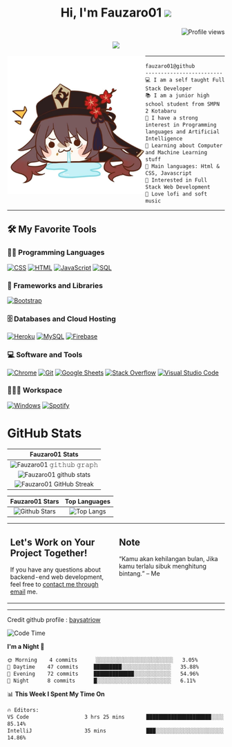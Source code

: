 <h1 align="center">
Hi, I'm Fauzaro01
  <img src="https://media.giphy.com/media/hvRJCLFzcasrR4ia7z/giphy.gif" width="30"></h1>
  <img src="https://gpvc.arturio.dev/fauzaro01" alt="Profile views" align='right'/> <a href="https://github.com/fauzaro01/fauzaro01/"> 
  </a> 
<br/>

<p align="center">
  <a href="https://github.com/DenverCoder1/readme-typing-svg"><img src="https://readme-typing-svg.herokuapp.com?lines=Zets;Full+Stack+Web+Developer;Student;Gamer;Always%20learning%20new%20things&center=true&width=380&height=45"></a>
</p>

<img align="left" src="/assets/icon.png" alt="Zeen" width="320" height="320" />
<hr>

```
fauzaro01@github
-------------------------
💻 I am a self taught Full Stack Developer
📚 I am a junior high school student from SMPN 2 Kotabaru
📝 I have a strong interest in Programming languages and Artificial Intelligence
🌱 Learning about Computer and Machine Learning stuff
🌟 Main languages: Html & CSS, Javascript
🚩 Interested in Full Stack Web Development
🎵 Love lofi and soft music
```

<hr>

## 🛠️ My Favorite Tools

### 👨‍💻 Programming Languages

<p>
    <a href="https://github.com/search?q=user%3ADenverCoder1+is%3Arepo+language%3Acss"><img alt="CSS" src="https://img.shields.io/badge/CSS%20-%231572B6.svg?logo=css3&logoColor=white"></a>
    <a href="https://github.com/search?q=user%3ADenverCoder1+is%3Arepo+language%3Ahtml"><img alt="HTML" src="https://img.shields.io/badge/HTML%20-%23E34F26.svg?logo=html5&logoColor=white"></a>
    <a href="https://github.com/search?q=user%3ADenverCoder1+is%3Arepo+language%3Ajavascript"><img alt="JavaScript" src="https://img.shields.io/badge/JavaScript%20-%23F7DF1E.svg?logo=javascript&logoColor=black"></a>
    <!-- <a href="https://github.com/search?q=user%3ADenverCoder1+is%3Arepo+language%3Apython"><img alt="Python" src="https://img.shields.io/badge/Python%20-%2314354C.svg?logo=python&logoColor=white"></a> -->
    <a href="https://github.com/search?q=user%3ADenverCoder1+is%3Arepo+language%3Asql"><img alt="SQL" src="https://img.shields.io/badge/SQL%20-%23025E8C.svg?logo=amazon-dynamodb&logoColor=white"></a>

### 🧰 Frameworks and Libraries

<p>
    <!-- <a href="#"><img alt="TensorFlow" src="https://img.shields.io/badge/TensorFlow%20-%23FF6F00.svg?logo=TensorFlow&logoColor=white"></a> -->
    <a href="#"><img alt="Bootstrap" src="https://img.shields.io/badge/Bootstrap-563D7C?style=for-the-badge&logo=bootstrap&logoColor=white"></a>

</p>

### 🗄️ Databases and Cloud Hosting

<p>
    <!-- <a href="#"><img alt="GitHub Pages" src="https://img.shields.io/badge/GitHub%20Pages-%23327FC7.svg?logo=github&logoColor=white"></a> -->
    <a href="#"><img alt="Heroku" src="https://img.shields.io/badge/Heroku%20-%23430098.svg?logo=heroku&logoColor=white"></a>
    <a href="#"><img alt="MySQL" src="https://img.shields.io/badge/MySQL-00000F?style=for-the-badge&logo=mysql&logoColor=white"></a>
    <a href="#"><img alt="Firebase" src ="https://img.shields.io/badge/Firebase-%23316192.svg?logo=firebase&logoColor=white"></a>
</p>

### 💻 Software and Tools

<p>
    <a href="#"><img alt="Chrome" src="https://img.shields.io/badge/Chrome-3DDC84?logo=google-chrome&logoColor=white"></a>
    <a href="#"><img alt="Git" src="https://img.shields.io/badge/Git%20-%23F05033.svg?logo=git&logoColor=white"></a>
    <a href="#"><img alt="Google Sheets" src="https://img.shields.io/badge/Google%20Sheets%20-%2334A853.svg?logo=google%20sheets&logoColor=white"></a>
    <a href="#"><img alt="Stack Overflow" src="https://img.shields.io/badge/-Stack%20Overflow-FE7A16?logo=stack-overflow&logoColor=white"></a>
    <a href="#"><img alt="Visual Studio Code" src="https://img.shields.io/badge/Visual%20Studio%20Code-0078d7.svg?logo=visual-studio-code&logoColor=white"></a>
</p>

### 👨🏽‍💻 Workspace

<p>
    <a href="#"><img alt="Windows" src="https://img.shields.io/badge/Windows-10-999999?style=for-the-badge&logo=windows&logoColor=white"></a>
    <a href="#"><img alt="Spotify" src="https://img.shields.io/badge/Spotify-1ED760?&style=for-the-badge&logo=spotify&logoColor=white"></a>
</p>

# GitHub Stats

|                                                            Fauzaro01 Stats                                                            |
| :--------------------------------------------------------------------------------------------------------------------------------------------: |
| ![Fauzaro01 𝚐𝚒𝚝𝚑𝚞𝚋 𝚐𝚛𝚊𝚙𝚑](https://activity-graph.herokuapp.com/graph?username=Fauzaro01&theme=react-dark&hide_border=true&area=true) |
|        ![Fauzaro01 github stats](https://github-readme-stats.vercel.app/api?username=Fauzaro01&show_icons=true&theme=algolia)        |
|              ![Fauzaro01 GitHub Streak](https://github-readme-streak-stats.herokuapp.com/?user=Fauzaro01&theme=algolia)              |

|                                                                                              Fauzaro01 Stars                                                                                              |                                                           Top Languages                                                           |
| :----------------------------------------------------------------------------------------------------------------------------------------------------------------------------------------------------------------: | :-------------------------------------------------------------------------------------------------------------------------------: |
| ![Github Stars](https://github-readme-stats.vercel.app/api?username=Fauzaro01&show_icons=true&locale=en&count_private=true&hide_rank=true&custom_title=My%20GitHub%20Stats&disable_animations=true&theme=algolia) | ![Top Langs](https://github-readme-stats.vercel.app/api/top-langs/?username=Fauzaro01&langs_count=8&theme=algolia&layout=compact) |

<table style="border: none">
  <tr>
  <td width="50%" valign="top">

## Let's Work on Your Project Together!

If you have any questions about backend-end web development, feel free to <a href="mailto:muhamadfauzan4750@gmail.com">contact me through email</a> me.

</td>
  <td width="50%" valign="top">

## Note

“Kamu akan kehilangan bulan, Jika kamu terlalu sibuk menghitung bintang.”
– Me

  </td>
  </tr>
</table>

---

Credit github profile : [baysatriow](https://github.com/baysatriow)

<!--START_SECTION:waka-->
![Code Time](http://img.shields.io/badge/Code%20Time-217%20hrs%2025%20mins-blue)

**I'm a Night 🦉** 

```text
🌞 Morning    4 commits      ░░░░░░░░░░░░░░░░░░░░░░░░░   3.05% 
🌆 Daytime    47 commits     █████████░░░░░░░░░░░░░░░░   35.88% 
🌃 Evening    72 commits     █████████████░░░░░░░░░░░░   54.96% 
🌙 Night      8 commits      █░░░░░░░░░░░░░░░░░░░░░░░░   6.11%

```


📊 **This Week I Spent My Time On** 

```text
🔥 Editors: 
VS Code                  3 hrs 25 mins       █████████████████████░░░░   85.14% 
IntelliJ                 35 mins             ███░░░░░░░░░░░░░░░░░░░░░░   14.86%

```


<!--END_SECTION:waka-->
